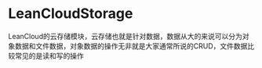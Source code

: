 # LeanCloudStorage
LeanCloud的云存储模块，云存储也就是针对数据，数据从大的来说可以分为对象数据和文件数据，对象数据的操作无非就是大家通常所说的CRUD，文件数据比较常见的是读和写的操作
